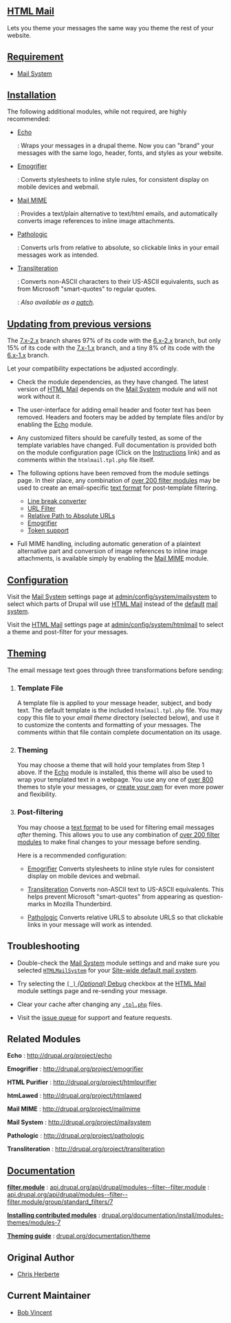 ## [HTML Mail](http://drupal.org/project/htmlmail)
Lets you theme your messages the same way you theme the rest of your website.

## [Requirement](http://www.dict.org/bin/Dict?Form=Dict2&Database=*&Query=requirement)

*   [Mail System](http://drupal.org/project/mailsystem)

## [Installation](http://drupal.org/documentation/install/modules-themes/modules-7)

The following additional modules, while not required, are highly recommended:

*   [Echo](http://drupal.org/project/echo)

    :   Wraps your messages in a drupal theme.  Now you can "brand" your
         messages with the same logo, header, fonts, and styles as your website.

*   [Emogrifier](http://drupal.org/project/emogrifier)

    :   Converts stylesheets to inline style rules, for consistent display on
        mobile devices and webmail.

*   [Mail MIME](http://drupal.org/project/mailmime)

    :   Provides a text/plain alternative to text/html emails, and automatically
        converts image references to inline image attachments.

*   [Pathologic](http://drupal.org/project/pathologic)

    :   Converts urls from relative to absolute, so clickable links in your
        email messages work as intended.

*   [Transliteration](http://drupal.org/project/filter_transliteration)

    :   Converts non-ASCII characters to their US-ASCII equivalents, such
        as from Microsoft "smart-quotes" to regular quotes.

    :   *Also available as a [patch](http://drupal.org/node/1095278#comment-4219530).*

## [Updating from previous versions](http://drupal.org/node/250790)

The [7.x-2.x](http://drupal.org/node/1106064) branch shares 97% of its code
with the [6.x-2.x](http://drupal.org/node/1119548) branch, but only 15% of
its code with the [7.x-1.x](http://drupal.org/node/355250) branch, and a tiny
8% of its code with the [6.x-1.x](http://drupal.org/node/329828) branch.

Let your compatibility expectations be adjusted accordingly.

*   Check the module dependencies, as they have changed.  The latest version of
    [HTML Mail](http://drupal.org/project/htmlmail) depends on the
    [Mail System](http://drupal.org/project/mailsystem) module and will not
    work without it.

*   The user-interface for adding email header and footer text has been removed.
    Headers and footers may be added by template files and/or by enabling the
    [Echo](http://drupal.org/project/echo) module.

*   Any customized filters should be carefully tested, as some of the template
    variables have changed.  Full documentation is provided both on the module
    configuration page (Click on the <u>Instructions</u> link) and as comments
    within the `htmlmail.tpl.php` file itself.

*   The following options have been removed from the module settings page.  In
    their place, any combination of
    [over 200 filter modules](http://drupal.org/project/modules/?filters=type%3Aproject_project%20tid%3A63%20hash%3A1hbejm%20-bs_project_sandbox%3A1%20bs_project_has_releases%3A1)
    may be used to create an email-specific
    [text format](http://drupal.org/node/778976)
    for post-template filtering.

    *   [Line break converter](http://api.drupal.org/api/drupal/modules--filter--filter.module/function/_filter_autop)
    *   [URL Filter](http://api.drupal.org/api/drupal/modules--filter--filter.module/function/_filter_url/7)
    *   [Relative Path to Absolute URLs](http://drupal.org/project/rel_to_abs)
    *   [Emogrifier](http://www.pelagodesign.com/sidecar/emogrifier/)
    *   [Token support](http://drupal.org/project/token)

*   Full MIME handling, including automatic generation of a plaintext
    alternative part and conversion of image references to inline image
    attachments, is available simply by enabling the
    [Mail MIME](http://drupal.org/project/mailmime) module.

## [Configuration](http://drupal.org/files/images/htmlmail_settings_2.thumbnail.png)

Visit the [Mail System](http://drupal.org/project/mailsystem) settings page at
<u>admin/config/system/mailsystem</u>
to select which parts of Drupal will use
[HTML Mail](http://drupal.org/project/htmlmail)
instead of the
[default](http://api.drupal.org/api/drupal/modules--system--system.mail.inc/class/DefaultMailSystem/7)
[mail system](http://api.drupal.org/api/drupal/includes--mail.inc/function/drupal_mail_system/7).

Visit the [HTML Mail](http://drupal.org/project/htmlmail) settings page at
<u>admin/config/system/htmlmail</u>
to select a theme and post-filter for your messages.

## [Theming](http://drupal.org/documentation/theme)

The email message text goes through three transformations before sending:

1.  <h3>Template File</h3>

    A template file is applied to your message header, subject, and body text.
    The default template is the included `htmlmail.tpl.php` file.  You may copy
    this file to your <cite>email theme</cite> directory (selected below), and
    use it to customize the contents and formatting of your messages. The
    comments within that file contain complete documentation on its usage.

2.  <h3>Theming</h3>

    You may choose a theme that will hold your templates from Step 1 above. If
    the [Echo](http://drupal.org/project/echo) module is installed, this theme
    will also be used to wrap your templated text in a webpage.  You use any one
    of [over 800](http://drupal.org/project/themes) themes to style your
    messages, or [create your own](http://drupal.org/documentation/theme) for
    even more power and flexibility.

3.  <h3>Post-filtering</h3>

    You may choose a
    [text format](http://drupal.org/node/778976)
    to be used for filtering email messages *after* theming.
    This allows you to use any combination of
    [over 200 filter modules](http://drupal.org/project/modules/?filters=type%3Aproject_project%20tid%3A63%20hash%3A1hbejm%20-bs_project_sandbox%3A1%20bs_project_has_releases%3A1)
    to make final changes to your message before sending.

    Here is a recommended configuration:

    *   [Emogrifier](http://drupal.org/project/emogrifier)
        Converts stylesheets to inline style rules for consistent display on
        mobile devices and webmail.

    *   [Transliteration](http://drupal.org/project/filter_transliteration)
        Converts non-ASCII text to US-ASCII equivalents.  This helps prevent
        Microsoft "smart-quotes" from appearing as question-marks in
        Mozilla Thunderbird.

    *   [Pathologic](http://drupal.org/project/pathologic)
        Converts relative URLS to absolute URLS so that clickable links in
        your message will work as intended.

## Troubleshooting

*   Double-check the [Mail System](http://drupal.org/project/mailsystem)
    module settings and and make sure you selected
    <u><code>HTMLMailSystem</code></u> for your
    <u>Site-wide default mail system</u>.

*   Try selecting the <u><code>[ ]</code> *(Optional)* Debug</u> checkbox
    at the [HTML Mail](http://drupal.org/project/htmlmail) module
    settings page and re-sending your message.

*   Clear your cache after changing any <u><code>.tpl.php</code></u>
    files.

*   Visit the [issue queue](http://drupal.org/project/issues/htmlmail)
    for support and feature requests.

## Related Modules

**Echo**
:   http://drupal.org/project/echo

**Emogrifier**
:   http://drupal.org/project/emogrifier

**HTML Purifier**
:   http://drupal.org/project/htmlpurifier

**htmLawed**
:   http://drupal.org/project/htmlawed

**Mail MIME**
:   http://drupal.org/project/mailmime

**Mail System**
:   http://drupal.org/project/mailsystem

**Pathologic**
:   http://drupal.org/project/pathologic

**Transliteration**
:   http://drupal.org/project/transliteration

## [Documentation](http://drupal.org/project/documentation)

**[filter.module](http://api.drupal.org/api/drupal/modules--filter--filter.module/6)**
:   [api.drupal.org/api/drupal/modules--filter--filter.module](http://api.drupal.org/api/drupal/modules--filter--filter.module/7)
:   [api.drupal.org/api/drupal/modules--filter--filter.module/group/standard_filters/7](http://api.drupal.org/api/drupal/modules--filter--filter.module/group/standard_filters/7)

**[Installing contributed modules](http://drupal.org/documentation/install/modules-themes/modules-7)**
:   [drupal.org/documentation/install/modules-themes/modules-7](http://drupal.org/documentation/install/modules-themes/modules-7)

**[Theming guide](http://drupal.org/documentation/theme)**
:   [drupal.org/documentation/theme](http://drupal.org/documentation/theme)

## Original Author

*   [Chris Herberte](http://drupal.org/user/1171)

## Current Maintainer

*   [Bob Vincent](http://drupal.org/user/36148)
